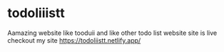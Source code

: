 # todoliiistt
Aamazing website like tooduii and like other todo list website site is live checkout my site 
https://todoliistt.netlify.app/
